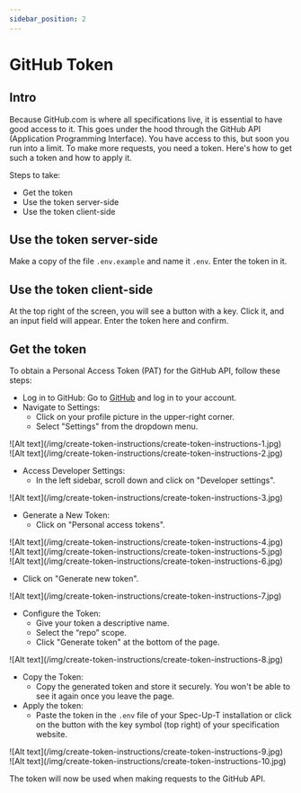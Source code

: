 ```yaml
---
sidebar_position: 2
---
```


# GitHub Token

## Intro

Because GitHub.com is where all specifications live, it is essential to have good access to it. This goes under the hood through the GitHub API (Application Programming Interface). You have access to this, but soon you run into a limit. To make more requests, you need a token. Here's how to get such a token and how to apply it.

Steps to take:

- Get the token
- Use the token server-side
- Use the token client-side

## Use the token server-side

Make a copy of the file `.env.example` and name it `.env`. Enter the token in it.

## Use the token client-side

At the top right of the screen, you will see a button with a key. Click it, and an input field will appear. Enter the token here and confirm.


## Get the token

To obtain a Personal Access Token (PAT) for the GitHub API, follow these steps:

- Log in to GitHub: Go to [GitHub](https://github.com) and log in to your account.
- Navigate to Settings:
  - Click on your profile picture in the upper-right corner.
  - Select "Settings" from the dropdown menu.


<!-- <img className="image-xlarge" src={require('/static/img/create-token-instructions/create-token-instructions-1.jpg').default} alt="instructions how to create a token" /> -->

<div className='image-large'>
![Alt text](/img/create-token-instructions/create-token-instructions-1.jpg)
</div>

<div className='image-large'>
![Alt text](/img/create-token-instructions/create-token-instructions-2.jpg)
</div>


- Access Developer Settings:
  - In the left sidebar, scroll down and click on "Developer settings".
  
<div className='image-large'>
![Alt text](/img/create-token-instructions/create-token-instructions-3.jpg)
</div>


- Generate a New Token:
  - Click on "Personal access tokens".

<div className='image-large'>
![Alt text](/img/create-token-instructions/create-token-instructions-4.jpg)
</div>

<div className='image-large'>
![Alt text](/img/create-token-instructions/create-token-instructions-5.jpg)
</div>

<div className='image-large'>
![Alt text](/img/create-token-instructions/create-token-instructions-6.jpg)
</div>

  - Click on "Generate new token".



<div className='image-large'>
![Alt text](/img/create-token-instructions/create-token-instructions-7.jpg)
</div>




- Configure the Token:
  - Give your token a descriptive name.
  - Select the “repo” scope.
  - Click "Generate token" at the bottom of the page.

<div className='image-large'>
![Alt text](/img/create-token-instructions/create-token-instructions-8.jpg)
</div>

- Copy the Token:
  - Copy the generated token and store it securely. You won't be able to see it again once you leave the page.
- Apply the token:
  - Paste the token in the `.env` file of your Spec-Up-T installation or click on the button with the key symbol (top right) of your specification website.

<div className='image-large'>
![Alt text](/img/create-token-instructions/create-token-instructions-9.jpg)
</div>

<div className='image-large'>
![Alt text](/img/create-token-instructions/create-token-instructions-10.jpg)
</div>


The token will now be used when making requests to the GitHub API.
